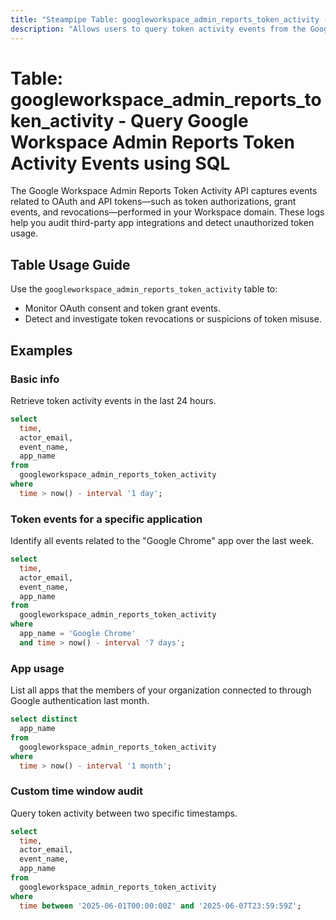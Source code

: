 ```yaml
---
title: "Steampipe Table: googleworkspace_admin_reports_token_activity - Query Google Workspace Admin Reports Token Activity Events using SQL"
description: "Allows users to query token activity events from the Google Workspace Admin Reports API, providing insights into OAuth and API token usage and revocation events."
---
```


# Table: googleworkspace_admin_reports_token_activity - Query Google Workspace Admin Reports Token Activity Events using SQL

The Google Workspace Admin Reports Token Activity API captures events related to OAuth and API tokens—such as token authorizations, grant events, and revocations—performed in your Workspace domain. These logs help you audit third-party app integrations and detect unauthorized token usage.

## Table Usage Guide

Use the `googleworkspace_admin_reports_token_activity` table to:

* Monitor OAuth consent and token grant events.
* Detect and investigate token revocations or suspicions of token misuse.

## Examples

### Basic info

Retrieve token activity events in the last 24 hours.

```sql
select
  time,
  actor_email,
  event_name,
  app_name
from
  googleworkspace_admin_reports_token_activity
where
  time > now() - interval '1 day';
```

### Token events for a specific application

Identify all events related to the "Google Chrome" app over the last week.

```sql
select
  time,
  actor_email,
  event_name,
  app_name
from
  googleworkspace_admin_reports_token_activity
where
  app_name = 'Google Chrome'
  and time > now() - interval '7 days';
```

### App usage

List all apps that the members of your organization connected to through Google authentication last month.

```sql
select distinct
  app_name
from
  googleworkspace_admin_reports_token_activity
where
  time > now() - interval '1 month';
```

### Custom time window audit

Query token activity between two specific timestamps.

```sql
select
  time,
  actor_email,
  event_name,
  app_name
from
  googleworkspace_admin_reports_token_activity
where
  time between '2025-06-01T00:00:00Z' and '2025-06-07T23:59:59Z';
```
